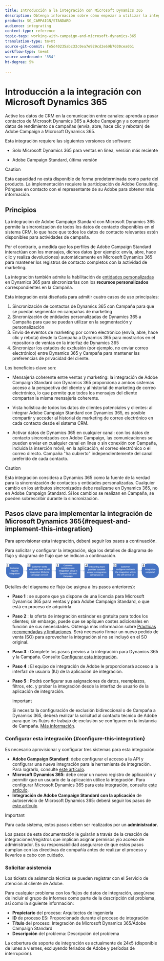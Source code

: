 ```yaml
---
title: Introducción a la integración con Microsoft Dynamics 365
description: Obtenga información sobre cómo empezar a utilizar la integración de Microsoft Dynamics 365
products: SG_CAMPAIGN/STANDARD
audience: integrating
content-type: reference
topic-tags: working-with-campaign-and-microsoft-dynamics-365
translation-type: tm+mt
source-git-commit: fe5d40235abc33c0ea7e929cd2e69b7030cea0b1
workflow-type: tm+mt
source-wordcount: '854'
ht-degree: 5%

---
```



# Introducción a la integración con Microsoft Dynamics 365

Active los datos de CRM en la comunicación entre canales: aprenda a pasar contactos de Microsoft Dynamics 365 a Adobe Campaign y a compartir datos de rendimiento de campañas (envía, abre, hace clic y rebotan) de Adobe Campaign a Microsoft Dynamics 365.

Esta integración requiere las siguientes versiones de software:

* Solo Microsoft Dynamics 365 para ventas en línea, versión más reciente

* Adobe Campaign Standard, última versión

>[!CAUTION]
>
>Esta capacidad no está disponible de forma predeterminada como parte del producto. La implementación requiere la participación de Adobe Consulting. Póngase en contacto con el representante de su Adobe para obtener más información.


## Principios

La integración de Adobe Campaign Standard con Microsoft Dynamics 365 permite la sincronización de todos los datos de contacto disponibles en el sistema CRM, lo que hace que todos los datos de contacto relevantes estén disponibles para actividades de campaña.

Por el contrario, a medida que los perfiles de Adobe Campaign Standard interactúan con los mensajes, dichos datos (por ejemplo: envía, abre, hace clic y realiza devoluciones) automáticamente en Microsoft Dynamics 365 para mantener los registros de contacto completos con la actividad de marketing.

La integración también admite la habilitación de [entidades personalizadas](../../integrating/using/d365-acs-self-service-app-settings.md) en Dynamics 365 para sincronizarlas con los **recursos personalizados** correspondientes en la Campaña.

Esta integración está diseñada para admitir cuatro casos de uso principales:

1. Sincronización de contactos de Dynamics 365 con Campaña para que se puedan segmentar en campañas de marketing
1. Sincronización de entidades personalizadas de Dynamics 365 a Campaña para que se puedan utilizar en la segmentación y personalización
1. Envío de eventos de marketing por correo electrónico (envía, abre, hace clic y rebota) desde la Campaña a Dynamics 365 para mostrarlos en el repositorio de ventas en la interfaz de Dynamics 365
1. Sincronizar los estados de exclusión (por ejemplo, no enviar correo electrónico) entre Dynamics 365 y Campaña para mantener las preferencias de privacidad del cliente.

Los beneficios clave son:

* Mensajería coherente entre ventas y marketing: la integración de Adobe Campaign Standard con Dynamics 365 proporciona a ambos sistemas acceso a la perspectiva del cliente y al historial de marketing de correo electrónico, lo que permite que todos los mensajes del cliente compartan la misma mensajería coherente.

* Vista holística de todos los datos de clientes potenciales y clientes: al integrar Adobe Campaign Standard con Dynamics 365, es posible compartir y acceder al historial de marketing de correo electrónico en cada contacto desde el sistema CRM.

* Activar datos de Dynamics 365 en cualquier canal: con los datos de contacto sincronizados con Adobe Campaign, las comunicaciones se pueden enviar en cualquier canal en línea o sin conexión con Campaña, incluida la inserción móvil, en la aplicación, el correo electrónico o el correo directo. Campaña &quot;ha cubierto&quot; independientemente del canal preferido de cada contacto.

>[!CAUTION]
>
>Esta integración considera a Dynamics 365 como la fuente de la verdad para la sincronización de contactos y entidades personalizadas.  Cualquier cambio en los atributos sincronizados debe realizarse en Dynamics 365, no en Adobe Campaign Standard.  Si los cambios se realizan en Campaña, se pueden sobrescribir durante la sincronización.


## Pasos clave para implementar la integración de Microsoft Dynamics 365{#request-and-implement-this-integration}

Para aprovisionar esta integración, deberá seguir los pasos a continuación.

Para solicitar y configurar la integración, siga los detalles de diagrama de flujo y diagrama de flujo que se indican a continuación.

![](assets/provisioning-wf.png)

Detalles del diagrama de flujo (se asigna a los pasos anteriores):

* **Paso 1** : se supone que ya dispone de una licencia para Microsoft Dynamics 365 para ventas y para Adobe Campaign Standard, o que está en proceso de adquirirla.
* **Paso 2** : la oferta de integración estándar es gratuita para todos los clientes; sin embargo, puede que se apliquen costes adicionales en función de sus necesidades. Obtenga más información sobre [Prácticas recomendadas y limitaciones](../../integrating/using/d365-acs-notices-and-recommendations.md). Será necesario firmar un nuevo pedido de venta (SO) para aprovechar la integración si no se incluyó en el SO original.
* **Paso 3** : Complete los pasos previos a la integración para Dynamics 365 y la Campaña. Consulte [Configurar esta integración](#configure-this-integration).
* **Paso 4** : El equipo de integración de Adobe le proporcionará acceso a la interfaz de usuario (IU) de la aplicación de integración.
* **Paso 5** : Podrá configurar sus asignaciones de datos, reemplazos, filtros, etc. y probar la integración desde la interfaz de usuario de la aplicación de integración.

   >[!IMPORTANT]
   >
   > Si necesita la configuración de exclusión bidireccional o de Campaña a Dynamics 365, deberá realizar la solicitud al contacto técnico de Adobe para que los flujos de trabajo de exclusión se configuren en la instancia de Campaña. [Más información](../../integrating/using/d365-acs-notices-and-recommendations.md#opt-out).

### Configurar esta integración {#configure-this-integration}

Es necesario aprovisionar y configurar tres sistemas para esta integración:

* **Adobe Campaign Standard**: debe configurar el acceso a la API y configurar una nueva integración para la herramienta de integración. Para lograrlo, consulte [este artículo](../../integrating/using/d365-acs-configure-adobe-io.md).
* **Microsoft Dynamics 365**: debe crear un nuevo registro de aplicación y permitir que un usuario de la aplicación utilice la integración.  Para configurar Microsoft Dynamics 365 para esta integración, consulte [este artículo](../../integrating/using/d365-acs-configure-d365.md).
* **Integración de Adobe Campaign Standard con la aplicación** de autoservicio de Microsoft Dynamics 365: deberá seguir los pasos de  [este artículo](../../integrating/using/d365-acs-self-service-app-control-access.md).

>[!IMPORTANT]
>
>Para cada sistema, estos pasos deben ser realizados por un **administrador**.
>
>Los pasos de esta documentación le guiarán a través de la creación de integraciones/registros que implican asignar permisos y/o acceso de administrador.  Es su responsabilidad asegurarse de que estos pasos cumplan con las directivas de compañía antes de realizar el proceso y llevarlos a cabo con cuidado.


### Solicitar asistencia

Los tickets de asistencia técnica se pueden registrar con el Servicio de atención al cliente de Adobe.

Para cualquier problema con los flujos de datos de integración, asegúrese de incluir el grupo de informes como parte de la descripción del problema, así como la siguiente información:

* **Propietario** del proceso: Arquitectos de ingeniería
* **ID** de proceso ES: Proporcionado durante el proceso de integración
* **Título** del proceso: Integración de Microsoft Dynamics 365/Adobe Campaign Standard
* **Descripción** del problema: Descripción del problema

La cobertura de soporte de integración es actualmente de 24x5 (disponible de lunes a viernes, excluyendo feriados de Adobe y períodos de interrupción).
